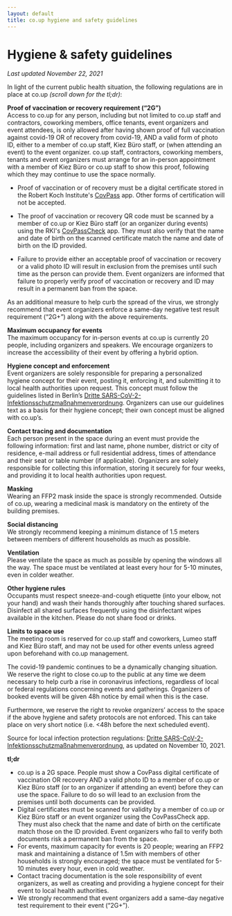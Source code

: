 ```yaml
---
layout: default
title: co.up hygiene and safety guidelines
---
```


<h1>
  Hygiene & safety guidelines
</h1>
 
*Last updated November 22, 2021*

In light of the current public health situation, the following regulations are in place at co.up *(scroll down for the tl;dr)*:

**Proof of vaccination or recovery requirement (“2G”)**</br>
Access to co.up for any person, including but not limited to co.up staff and contractors, coworking members, office tenants, event organizers and event attendees, is only allowed after having shown proof of full vaccination against covid-19 OR of recovery from covid-19, AND a valid form of photo ID, either to a member of co.up staff, Kiez Büro staff, or (when attending an event) to the event organizer. co.up staff, contractors, coworking members, tenants and event organizers must arrange for an in-person appointment with a member of Kiez Büro or co.up staff to show this proof, following which they may continue to use the space normally.

- Proof of vaccination or of recovery must be a digital certificate stored in the Robert Koch Institute's [CovPass](https://digitaler-impfnachweis-app.de/) app. Other forms of certification will not be accepted.

- The proof of vaccination or recovery QR code must be scanned by a member of co.up or Kiez Büro staff (or an organizer during events) using the RKI's [CovPassCheck](https://digitaler-impfnachweis-app.de/covpasscheck-app/) app. They must also verify that the name and date of birth on the scanned certificate match the name and date of birth on the ID provided.
  
- Failure to provide either an acceptable proof of vaccination or recovery or a valid photo ID will result in exclusion from the premises until such time as the person can provide them. Event organizers are informed that failure to properly verify proof of vaccination or recovery and ID may result in a permanent ban from the space.

As an additional measure to help curb the spread of the virus, we strongly recommend that event organizers enforce a same-day negative test result requirement (“2G+”) along with the above requirements.</br>    

**Maximum occupancy for events**</br>
The maximum occupancy for in-person events at co.up is currently 20 people, including organizers and speakers. We encourage organizers to increase the accessibility of their event by offering a hybrid option.
  
**Hygiene concept and enforcement**</br>
Event organizers are solely responsible for preparing a personalized hygiene concept for their event, posting it, enforcing it, and submitting it to local health authorities upon request. This concept must follow the guidelines listed in Berlin’s [Dritte SARS-CoV-2-Infektionsschutzmaßnahmenverordnung](https://www.berlin.de/corona/massnahmen/verordnung/). Organizers can use our guidelines text as a basis for their hygiene concept; their own concept must be aligned with co.up’s.

**Contact tracing and documentation**</br>
Each person present in the space during an event must provide the following information: first and last name, phone number, district or city of residence, e-mail address or full residential address, times of attendance and their seat or table number (if applicable). Organizers are solely responsible for collecting this information, storing it securely for four weeks, and providing it to local health authorities upon request.

**Masking**</br>
Wearing an FFP2 mask inside the space is strongly recommended. Outside of co.up, wearing a medicinal mask is mandatory on the entirety of the building premises.

**Social distancing**</br>
We strongly recommend keeping a minimum distance of 1.5 meters between members of different households as much as possible.

**Ventilation**</br>
Please ventilate the space as much as possible by opening the windows all the way. The space must be ventilated at least every hour for 5-10 minutes, even in colder weather.

**Other hygiene rules**</br>
Occupants must respect sneeze-and-cough etiquette (into your elbow, not your hand) and wash their hands thoroughly after touching shared surfaces. Disinfect all shared surfaces frequently using the disinfectant wipes available in the kitchen. Please do not share food or drinks.

**Limits to space use**</br>
The meeting room is reserved for co.up staff and coworkers, Lumeo staff and Kiez Büro staff, and may not be used for other events unless agreed upon beforehand with co.up management. 

The covid-19 pandemic continues to be a dynamically changing situation. We reserve the right to close co.up to the public at any time we deem necessary to help curb a rise in coronavirus infections, regardless of local or federal regulations concerning events and gatherings. Organizers of booked events will be given 48h notice by email when this is the case.

Furthermore, we reserve the right to revoke organizers’ access to the space if the above hygiene and safety protocols are not enforced. This can take place on very short notice (i.e. <48h before the next scheduled event).

Source for local infection protection regulations: [Dritte SARS-CoV-2-Infektionsschutzmaßnahmenverordnung](https://www.berlin.de/corona/massnahmen/verordnung/), as updated on November 10, 2021.

**tl;dr**</br>
- co.up is a 2G space. People must show a CovPass digital certificate of vaccination OR recovery AND a valid photo ID to a member of co.up or Kiez Büro staff (or to an organizer if attending an event) before they can use the space. Failure to do so will lead to an exclusion from the premises until both documents can be provided.
- Digital certificates must be scanned for validity by a member of co.up or Kiez Büro staff or an event organizer using the CovPassCheck app. They must also check that the name and date of birth on the certificate match those on the ID provided. Event organizers who fail to verify both documents risk a permanent ban from the space.
- For events, maximum capacity for events is 20 people; wearing an FFP2 mask and maintaining a distance of 1.5m with members of other households is strongly encouraged; the space must be ventilated for 5-10 minutes every hour, even in cold weather. 
- Contact tracing documentation is the sole responsibility of event organizers, as well as creating and providing a hygiene concept for their event to local health authorities.
- We strongly recommend that event organizers add a same-day negative test requirement to their event (“2G+”).
